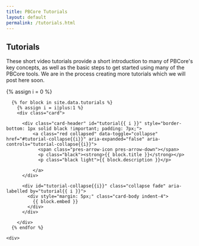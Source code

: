 ```yaml
---
title: PBCore Tutorials
layout: default
permalink: /tutorials.html
---
```


<h2 class="red title">Tutorials</h2>
<p>These short video tutorials provide a short introduction to many of PBCore's key concepts, as well as the basic steps to get started using many of the PBCore tools. We are in the process creating more tutorials which we will post here soon.</p>
{% assign i = 0 %}
<div class="row">
  <div class="col-10 mx-auto">
    <div class="accordion" id="tutorial-accordion">

      {% for block in site.data.tutorials %}
        {% assign i = i|plus:1 %}
        <div class="card">

          <div class="card-header" id="tutorial{{ i }}" style="border-bottom: 1px solid black !important; padding: 7px;">
              <a class="red collapsed" data-toggle="collapse" href="#tutorial-collapse{{i}}" aria-expanded="false" aria-controls="tutorial-collapse{{i}}">
                <span class="pres-arrow-icon pres-arrow-down"></span>
                <p class="black"><strong>{{ block.title }}</strong></p>
                <p class="black light">{{ block.description }}</p>

              </a>
          </div>

          <div id="tutorial-collapse{{i}}" class="collapse fade" aria-labelled by="tutorial{{ i }}">
            <div style="margin: 5px;" class="card-body indent-4">
              {{ block.embed }}
            </div>
          </div>

        </div>
      {% endfor %}

    <div>
  </div>
</div>
